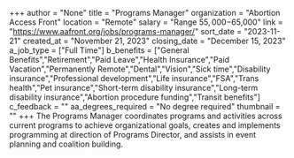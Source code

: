 +++
author = "None"
title = "Programs Manager"
organization = "Abortion Access Front"
location = "Remote"
salary = "Range $55,000-$65,000"
link = "https://www.aafront.org/jobs/programs-manager/"
sort_date = "2023-11-21"
created_at = "November 21, 2023"
closing_date = "December 15, 2023"
a_job_type = ["Full Time"]
b_benefits = ["General Benefits","Retirement","Paid Leave","Health Insurance","Paid Vacation","Permanently Remote","Dental","Vision","Sick time","Disability insurance","Professional development","Life insurance","FSA","Trans health","Pet insurance","Short-term disability insurance","Long-term disability insurance","Abortion procedure funding","Transit benefits"]
c_feedback = ""
aa_degrees_required = "No degree required"
thumbnail = ""
+++
The Programs Manager coordinates programs and activities across current programs to achieve organizational goals, creates and implements programming at direction of Programs Director, and assists in event planning and coalition building. 
